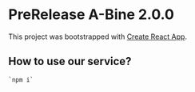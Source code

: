 # PreRelease A-Bine 2.0.0

This project was bootstrapped with [Create React App](https://github.com/facebook/create-react-app).

## How to use our service?  
    `npm i`
